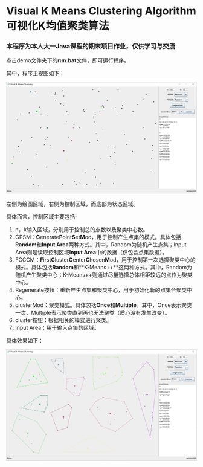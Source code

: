 # Visual K Means Clustering Algorithm 可视化K均值聚类算法
### 本程序为本人大一Java课程的期末项目作业，仅供学习与交流

点击demo文件夹下的**run.bat**文件，即可运行程序。

其中，程序主视图如下：

![程序初始状态示意图0](images\程序初始状态示意图0.png)

左侧为绘图区域，右侧为控制区域，而底部为状态区域。

具体而言，控制区域主要包括:

1. n，k输入区域，分别用于控制总的点数以及聚类中心数。
2. GPSM：**G**enerate**P**oint**S**et**M**od，用于控制产生点集的模式。具体包括**Random**和**Input Area**两种方式。其中，Random为随机产生点集；Input Area则是读取控制区域**Input Area**中的数据（仅包含点集数据）。
3. FCCCM：**F**irst**C**luster**C**enter**C**hosen**M**od，用于控制第一次选择聚类中心的模式。具体包括**Random**和**K-Means++**这两种方式。其中，Random为随机产生聚类中心；K-Means++则通过尽量选择总体相距较远的点作为聚类中心。
4. Regenerate按钮：重新产生点集和聚类中心，用于初始化新的点集合聚类中心。
5. clusterMod：聚类模式。具体包括**Once**和**Multiple**。其中，Once表示聚类一次，Multiple表示聚类直到再也无法聚类（质心没有发生改变）。
6. cluster按钮：根据相关的模式进行聚类。
7. Input Area：用于输入点集的区域。

具体效果如下：

![程序聚类效果示意图0](images\程序聚类效果示意图0.png)
